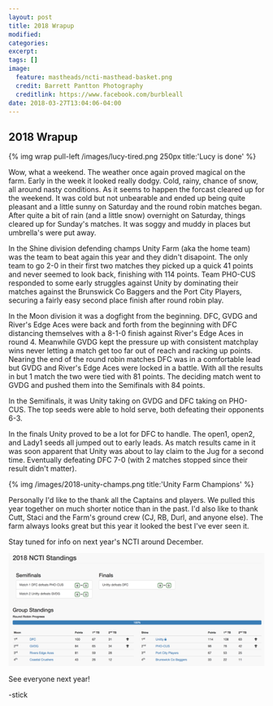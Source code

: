 ```yaml
---
layout: post
title: 2018 Wrapup
modified:
categories:
excerpt:
tags: []
image:
  feature: mastheads/ncti-masthead-basket.png
  credit: Barrett Pantton Photography
  creditlink: https://www.facebook.com/burbleall
date: 2018-03-27T13:04:06-04:00
---
```


## 2018 Wrapup

{% img wrap pull-left /images/lucy-tired.png 250px title:'Lucy is done' %}

Wow, what a weekend.  The weather once again proved magical on the farm.  Early
in the week it looked really dodgy.  Cold, rainy, chance of snow, all around
nasty conditions.  As it seems to happen the forcast cleared up for the weekend.
It was cold but not unbearable and ended up being quite pleasant and a little
sunny on Saturday and the round robin matches began.  After quite a bit of rain
(and a little snow) overnight on Saturday, things cleared up for Sunday's matches.
It was soggy and muddy in places but umbrella's were put away.

In the Shine division defending champs Unity Farm (aka the home team) was the team
to beat again this year and they didn't disapoint. The only team to go 2-0 in
their first two matches they picked up a quick 41 points and never seemed to look
back, finishing with 114 points.  Team PHO-CUS responded to some early struggles
against Unity by dominating their matches against the Brunswick Co Baggers and the
Port City Players, securing a fairly easy second place finish after round robin
play.

In the Moon division it was a dogfight from the beginning.  DFC, GVDG and River's
Edge Aces were back and forth from the beginning with DFC distancing themselves
with a 8-1-0 finish against River's Edge Aces in round 4.  Meanwhile GVDG kept
the pressure up with consistent matchplay wins never letting a match get too far
out of reach and racking up points.  Nearing the end of the round robin matches
DFC was in a comfortable lead but GVDG and River's Edge Aces were locked in a battle.
With all the results in but 1 match the two were tied with 81 points.  The deciding
match went to GVDG and pushed them into the Semifinals with 84 points.

In the Semifinals, it was Unity taking on GVDG and DFC taking on PHO-CUS.  The
top seeds were able to hold serve, both defeating their opponents 6-3.

In the finals Unity proved to be a lot for DFC to handle.  The open1, open2, and
Lady1 seeds all jumped out to early leads.  As match results came in it was soon
apparent that Unity was about to lay claim to the Jug for a second time.  Eventually
defeating DFC 7-0 (with 2 matches stopped since their result didn't matter).

{% img /images/2018-unity-champs.png title:'Unity Farm Champions' %}

Personally I'd like to the thank all the Captains and players.  We pulled this
year together on much shorter notice than in the past.  I'd also like to thank
Cutt, Staci and the Farm's ground crew (CJ, RB, Durl, and anyone else).  The
farm always looks great but this year it looked the best I've ever seen it.

Stay tuned for info on next year's NCTI around December.

[![2018 Final Standings]( /images/2018-ncti-final-standings.png )]( /images/2018-ncti-final-standings.png )

See everyone next year!

-stick

